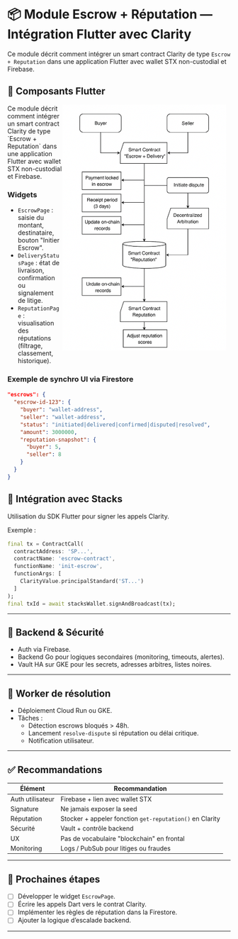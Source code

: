 # 📦 Module Escrow + Réputation — Intégration Flutter avec Clarity

Ce module décrit comment intégrer un smart contract Clarity de type `Escrow + Reputation` dans une application Flutter avec wallet STX non-custodial et Firebase.

<!-- --- -->

<!-- ----- -->
<p>

## 🧱 Composants Flutter

  <img src="escrow.png" alt="Escrow" align="right" width="370" style="margin-right: 10px;">
  Ce module décrit comment intégrer un smart contract Clarity de type `Escrow + Reputation` dans une application Flutter avec wallet STX non-custodial et Firebase.<!-- Voici un paragraphe de texte qui s’affiche à côté de l’image. L’image est alignée à gauche et le texte l’entoure. -->
<!-- ![Diagramme du module Escrow](escrow.png) -->

### Widgets

- `EscrowPage` : saisie du montant, destinataire, bouton "Initier Escrow".
- `DeliveryStatusPage` : état de livraison, confirmation ou signalement de litige.
- `ReputationPage` : visualisation des réputations (filtrage, classement, historique).

### Exemple de synchro UI via Firestore

```json
"escrows": {
  "escrow-id-123": {
    "buyer": "wallet-address",
    "seller": "wallet-address",
    "status": "initiated|delivered|confirmed|disputed|resolved",
    "amount": 3000000,
    "reputation-snapshot": {
      "buyer": 5,
      "seller": 8
    }
  }
}
```

</p>

## 🧠 Intégration avec Stacks

Utilisation du SDK Flutter pour signer les appels Clarity.

Exemple :

```dart
final tx = ContractCall(
  contractAddress: 'SP...',
  contractName: 'escrow-contract',
  functionName: 'init-escrow',
  functionArgs: [
    ClarityValue.principalStandard('ST...')
  ]
);
final txId = await stacksWallet.signAndBroadcast(tx);
```

---

## 🔐 Backend & Sécurité

- Auth via Firebase.
- Backend Go pour logiques secondaires (monitoring, timeouts, alertes).
- Vault HA sur GKE pour les secrets, adresses arbitres, listes noires.

---

## 🔄 Worker de résolution

- Déploiement Cloud Run ou GKE.
- Tâches :
  - Détection escrows bloqués > 48h.
  - Lancement `resolve-dispute` si réputation ou délai critique.
  - Notification utilisateur.

---

## ✅ Recommandations

| Élément          | Recommandation                                           |
| ---------------- | -------------------------------------------------------- |
| Auth utilisateur | Firebase + lien avec wallet STX                          |
| Signature        | Ne jamais exposer la seed                                |
| Réputation       | Stocker + appeler fonction `get-reputation()` en Clarity |
| Sécurité         | Vault + contrôle backend                                 |
| UX               | Pas de vocabulaire "blockchain" en frontal               |
| Monitoring       | Logs / PubSub pour litiges ou fraudes                    |

---

## 📌 Prochaines étapes

- [ ] Développer le widget `EscrowPage`.
- [ ] Écrire les appels Dart vers le contrat Clarity.
- [ ] Implémenter les règles de réputation dans la Firestore.
- [ ] Ajouter la logique d’escalade backend.

---
